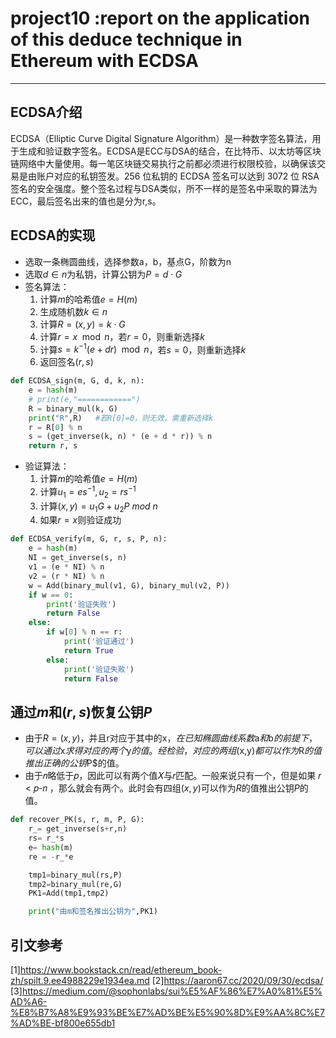 # project10 :report on the application of this deduce technique in Ethereum with ECDSA
---

## ECDSA介绍
ECDSA（Elliptic Curve Digital Signature Algorithm）是一种数字签名算法，用于生成和验证数字签名。ECDSA是ECC与DSA的结合，在比特币、以太坊等区块链网络中大量使用。每一笔区块链交易执行之前都必须进行权限校验，以确保该交易是由账户对应的私钥签发。256 位私钥的 ECDSA 签名可以达到 3072 位 RSA 签名的安全强度。整个签名过程与DSA类似，所不一样的是签名中采取的算法为ECC，最后签名出来的值也是分为r,s。


## ECDSA的实现
- 选取一条椭圆曲线，选择参数a，b，基点G，阶数为n
- 选取$d\in n$为私钥，计算公钥为$P = d\cdot G$
- 签名算法：
  1. 计算$m$的哈希值$e=H(m)$
  2. 生成随机数$k\in n$
  3. 计算$R = (x,y)=k\cdot G$
  4. 计算$r=x\mod n$，若$r=0$，则重新选择$k$
  5. 计算$s=k^{-1}(e+dr)\mod n$，若$s=0$，则重新选择$k$
  6. 返回签名$(r,s)$
```python
def ECDSA_sign(m, G, d, k, n):
    e = hash(m)
    # print(e,"============")
    R = binary_mul(k, G)
    print("R",R)   #若R[0]=0，则无效，需重新选择k
    r = R[0] % n
    s = (get_inverse(k, n) * (e + d * r)) % n
    return r, s

```
- 验证算法：
  1. 计算$m$的哈希值$e=H(m)$
  2. 计算$u_1 = es^{-1},u_2 = rs^{-1}$
  3. 计算$(x,y)=u_1G+u_2P \ mod \ n$
  4. 如果$r = x$则验证成功

```python
def ECDSA_verify(m, G, r, s, P, n):
    e = hash(m)
    NI = get_inverse(s, n)
    v1 = (e * NI) % n
    v2 = (r * NI) % n
    w = Add(binary_mul(v1, G), binary_mul(v2, P))
    if w == 0:
        print('验证失败')
        return False
    else:
        if w[0] % n == r:
            print('验证通过')
            return True
        else:
            print('验证失败')
            return False

```


## 通过$m$和$(r,s)$恢复公钥$P$
* 由于$R = (x,y)$，并且r对应于其中的x$，在已知椭圆曲线系数$a$和$b$的前提下，可以通过$x$求得对应的两个$y$的值。经检验，对应的两组$(x,y)$都可以作为$R$的值推出正确的公钥$P$的值。
* ​由于𝑛略低于𝑝，因此可以有两个值𝑋与𝑟匹配。一般来说只有一个，但是如果 𝑟 < 𝑝-𝑛 ，那么就会有两个。此时会有四组$(x,y)$可以作为$R$的值推出公钥$P$的值。

```python
def recover_PK(s, r, m, P, G):
    r_= get_inverse(s+r,n)
    rs= r_*s
    e= hash(m)
    re = -r_*e

    tmp1=binary_mul(rs,P)
    tmp2=binary_mul(re,G)
    PK1=Add(tmp1,tmp2)

    print("由m和签名推出公钥为",PK1)

```





 ## 引文参考
 [1]https://www.bookstack.cn/read/ethereum_book-zh/spilt.9.ee4988229e1934ea.md
 [2]https://aaron67.cc/2020/09/30/ecdsa/
 [3]https://medium.com/@sophonlabs/sui%E5%AF%86%E7%A0%81%E5%AD%A6-%E8%B7%A8%E9%93%BE%E7%AD%BE%E5%90%8D%E9%AA%8C%E7%AD%BE-bf800e655db1

